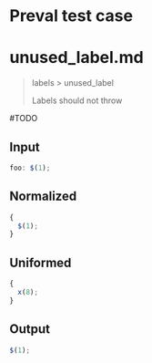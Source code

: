 # Preval test case

# unused_label.md

> labels > unused_label
>
> Labels should not throw

#TODO

## Input

`````js filename=intro
foo: $(1);
`````

## Normalized

`````js filename=intro
{
  $(1);
}
`````

## Uniformed

`````js filename=intro
{
  x(8);
}
`````

## Output

`````js filename=intro
$(1);
`````
